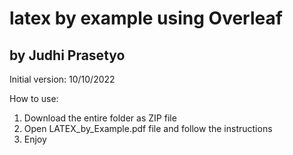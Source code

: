 # latex by example using Overleaf
## by Judhi Prasetyo
Initial version: 10/10/2022

How to use:
1) Download the entire folder as ZIP file
2) Open LATEX_by_Example.pdf file and follow the instructions
3) Enjoy
